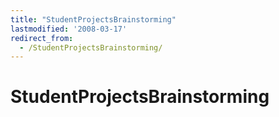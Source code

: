```yaml
---
title: "StudentProjectsBrainstorming"
lastmodified: '2008-03-17'
redirect_from:
  - /StudentProjectsBrainstorming/
---
```


StudentProjectsBrainstorming
============================



